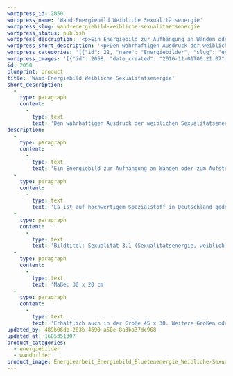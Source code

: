 ```yaml
---
wordpress_id: 2050
wordpress_name: 'Wand-Energiebild Weibliche Sexualitätsenergie'
wordpress_slug: wand-energiebild-weibliche-sexualitaetsenergie
wordpress_status: publish
wordpress_description: '<p>Ein Energiebild zur Aufhängung an Wänden oder zum Aufstellen im Raum mit einem aktivierbaren Schwingungsfeld zu: Sexualitätsenergie – Frausein – Schaffenskraft – Ausdruck: Die weibliche Sexualitätsenergie in ihrer wahrhaftigen Ausdrucksweise intensivieren.</p><p>Es ist auf hochwertigem Spezialstoff in Deutschland gedruckt und sorgfältig in Handarbeit auf Holzkeilrahmen aufgezogen. Laut Herstellerangaben ist der farbintensive Druck 70 Jahre lichtecht, waschbar und in einem umweltorientierten Verfahren hergestellt. Der Oberstoff ist mit einer Spezialbeschichtung unterfüttert, so dass, bei Aufhängung an der Wand, der rückseitige Holzrahmen auch bei hellen Farben unsichtbar ist.</p><p>Bildtitel: Sexualität 3.1 (Sexualitätsenergie, weiblich). Reihe: Sexualität</p><p>Maße: 30 x 20 cm</p><p>Erhältlich auch in der Größe 45 x 30. Weitere Größen oder andere Seitenverhältnisse, sind bis 200 cm individuell für Sie innerhalb weniger Tage herstellbar. Bitte kontaktieren Sie uns hierfür unter <a href="mailto:info@elvedenverlag.de">info@elvedenverlag.de</a>.</p><p><a href="https://my.feenbaum.de/anwendung-energie-wandbilder/">Anwendungshinweise</a>      <a href="https://my.feenbaum.de/produktinformation-wandbilder/">Produktinformationen</a></p>'
wordpress_short_description: '<p>Den wahrhaftigen Ausdruck der weiblichen Sexualitätsenergie intensivieren</p>'
wordpress_categories: '[{"id": 22, "name": "Energiebilder", "slug": "energiebilder"}, {"id": 24, "name": "Wandbilder", "slug": "wandbilder"}]'
wordpress_images: '[{"id": 2058, "date_created": "2016-11-01T00:21:07", "date_created_gmt": "2016-10-31T22:21:07", "date_modified": "2016-11-01T00:21:07", "date_modified_gmt": "2016-10-31T22:21:07", "src": "https://my.feenbaum.de/wp-content/uploads/2016/10/Energiearbeit_Energiebild_Bluetenenergie_Weibliche-Sexualitaet_Muenchen_8x8-W.jpg", "name": "energiearbeit_energiebild_bluetenenergie_weibliche-sexualitaet_muenchen_8x8-w", "alt": ""}]'
id: 2050
blueprint: product
title: 'Wand-Energiebild Weibliche Sexualitätsenergie'
short_description:
  -
    type: paragraph
    content:
      -
        type: text
        text: 'Den wahrhaftigen Ausdruck der weiblichen Sexualitätsenergie intensivieren'
description:
  -
    type: paragraph
    content:
      -
        type: text
        text: 'Ein Energiebild zur Aufhängung an Wänden oder zum Aufstellen im Raum mit einem aktivierbaren Schwingungsfeld zu: Sexualitätsenergie – Frausein – Schaffenskraft – Ausdruck: Die weibliche Sexualitätsenergie in ihrer wahrhaftigen Ausdrucksweise intensivieren.'
  -
    type: paragraph
    content:
      -
        type: text
        text: 'Es ist auf hochwertigem Spezialstoff in Deutschland gedruckt und sorgfältig in Handarbeit auf Holzkeilrahmen aufgezogen. Laut Herstellerangaben ist der farbintensive Druck 70 Jahre lichtecht, waschbar und in einem umweltorientierten Verfahren hergestellt. Der Oberstoff ist mit einer Spezialbeschichtung unterfüttert, so dass, bei Aufhängung an der Wand, der rückseitige Holzrahmen auch bei hellen Farben unsichtbar ist.'
  -
    type: paragraph
    content:
      -
        type: text
        text: 'Bildtitel: Sexualität 3.1 (Sexualitätsenergie, weiblich). Reihe: Sexualität'
  -
    type: paragraph
    content:
      -
        type: text
        text: 'Maße: 30 x 20 cm'
  -
    type: paragraph
    content:
      -
        type: text
        text: 'Erhältlich auch in der Größe 45 x 30. Weitere Größen oder andere Seitenverhältnisse, sind bis 200 cm individuell für Sie innerhalb weniger Tage herstellbar. Bitte kontaktieren Sie uns hierfür unter info@elvedenverlag.de.'
updated_by: 489b06db-283b-4690-a50e-8a3ba37dc968
updated_at: 1685351307
product_categories:
  - energiebilder
  - wandbilder
product_image: Energiearbeit_Energiebild_Bluetenenergie_Weibliche-Sexualitaet_Muenchen_8x8-W.jpg
---
```

